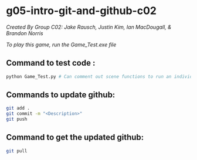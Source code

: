 # g05-intro-git-and-github-c02

_Created By Group C02: Jake Rausch, Justin Kim, Ian MacDougall, & Brandon Norris_

*To play this game, run the Game_Test.exe file*

## Command to test code :
```bash
python Game_Test.py # Can comment out scene functions to run an individual scene
```

## Commands to update github:
```bash
git add .
git commit -m "<Description>"
git push
```

## Command to get the updated github:
```bash
git pull
```

